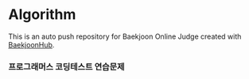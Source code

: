 # Algorithm
This is an auto push repository for Baekjoon Online Judge created with [BaekjoonHub](https://github.com/BaekjoonHub/BaekjoonHub). <br>
### 프로그래머스 코딩테스트 연습문제
